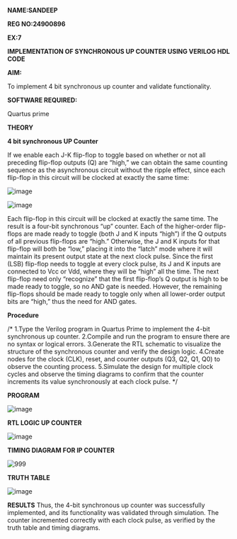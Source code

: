 **NAME:SANDEEP**

**REG NO:24900896**

**EX:7**

**IMPLEMENTATION OF SYNCHRONOUS UP COUNTER USING VERILOG HDL CODE**

**AIM:**

To implement 4 bit synchronous up counter and validate functionality.

**SOFTWARE REQUIRED:**

Quartus prime

**THEORY**

**4 bit synchronous UP Counter**

If we enable each J-K flip-flop to toggle based on whether or not all preceding flip-flop outputs (Q) are “high,” we can obtain the same counting sequence as the asynchronous circuit without the ripple effect, since each flip-flop in this circuit will be clocked at exactly the same time:

![image](https://github.com/naavaneetha/SYNCHRONOUS-UP-COUNTER/assets/154305477/d5db3fa0-e413-404c-b80e-b2f39d82e7e8)


![image](https://github.com/naavaneetha/SYNCHRONOUS-UP-COUNTER/assets/154305477/52cb61eb-d04b-442d-810c-31185a68410b)

Each flip-flop in this circuit will be clocked at exactly the same time.
The result is a four-bit synchronous “up” counter. Each of the higher-order flip-flops are made ready to toggle (both J and K inputs “high”) if the Q outputs of all previous flip-flops are “high.”
Otherwise, the J and K inputs for that flip-flop will both be “low,” placing it into the “latch” mode where it will maintain its present output state at the next clock pulse.
Since the first (LSB) flip-flop needs to toggle at every clock pulse, its J and K inputs are connected to Vcc or Vdd, where they will be “high” all the time.
The next flip-flop need only “recognize” that the first flip-flop’s Q output is high to be made ready to toggle, so no AND gate is needed.
However, the remaining flip-flops should be made ready to toggle only when all lower-order output bits are “high,” thus the need for AND gates.

**Procedure**

/* 1.Type the Verilog program in Quartus Prime to implement the 4-bit synchronous up
counter.
2.Compile and run the program to ensure there are no syntax or logical errors.
3.Generate the RTL schematic to visualize the structure of the synchronous counter and
verify the design logic.
4.Create nodes for the clock (CLK), reset, and counter outputs (Q3, Q2, Q1, Q0) to
observe the counting process.
5.Simulate the design for multiple clock cycles and observe the timing diagrams to
confirm that the counter increments its value synchronously at each clock pulse.
*/

**PROGRAM**

![image](https://github.com/user-attachments/assets/06d69d11-c085-4f94-beae-03e241aad012)

**RTL LOGIC UP COUNTER**

![image](https://github.com/user-attachments/assets/52f2c5d1-1c03-4bbd-b124-af5d9f3ccd07)

**TIMING DIAGRAM FOR IP COUNTER**

![999](https://github.com/user-attachments/assets/488c160b-1aa1-42e9-96f3-c1f498516b11)

**TRUTH TABLE**

![image](https://github.com/user-attachments/assets/0300bca0-eae7-4568-8381-49c604010f26)

**RESULTS**
Thus, the 4-bit synchronous up counter was successfully implemented, and its
functionality was validated through simulation. The counter incremented correctly with
each clock pulse, as verified by the truth table and timing diagrams.
